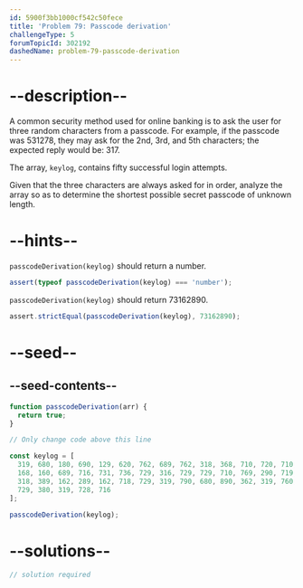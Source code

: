 ```yaml
---
id: 5900f3bb1000cf542c50fece
title: 'Problem 79: Passcode derivation'
challengeType: 5
forumTopicId: 302192
dashedName: problem-79-passcode-derivation
---
```


# --description--

A common security method used for online banking is to ask the user for three random characters from a passcode. For example, if the passcode was 531278, they may ask for the 2nd, 3rd, and 5th characters; the expected reply would be: 317.

The array, `keylog`, contains fifty successful login attempts.

Given that the three characters are always asked for in order, analyze the array so as to determine the shortest possible secret passcode of unknown length.

# --hints--

`passcodeDerivation(keylog)` should return a number.

```js
assert(typeof passcodeDerivation(keylog) === 'number');
```

`passcodeDerivation(keylog)` should return 73162890.

```js
assert.strictEqual(passcodeDerivation(keylog), 73162890);
```

# --seed--

## --seed-contents--

```js
function passcodeDerivation(arr) {
  return true;
}

// Only change code above this line

const keylog = [
  319, 680, 180, 690, 129, 620, 762, 689, 762, 318, 368, 710, 720, 710, 629,
  168, 160, 689, 716, 731, 736, 729, 316, 729, 729, 710, 769, 290, 719, 680,
  318, 389, 162, 289, 162, 718, 729, 319, 790, 680, 890, 362, 319, 760, 316,
  729, 380, 319, 728, 716
];

passcodeDerivation(keylog);
```

# --solutions--

```js
// solution required
```
